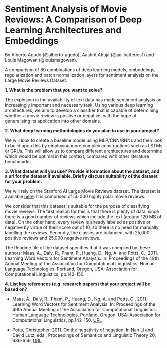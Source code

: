 # Sentiment Analysis of Movie Reviews: A Comparison of Deep Learning Architectures and Embeddings

By Alberto Agudo (@alberto-agudo), Aashrit Ahuja (@aa-batteries1) and Louis Magowan (@louismagowan).

A comparison of 80 combinations of deep learning models, embeddings, regularization and batch normalization layers for sentiment analysis on the Large Movie Reviews Dataset.

**1. What is the problem that you want to solve?** 

The explosion in the availability of text data has made sentiment analysis an increasingly important and necessary task. Using various deep learning architectures, we aim to develop a classifier that is capable of determining whether a movie review is positive or negative, with the hope of generalising its application into other domains.

**2. What deep learning methodologies do you plan to use in your project?** 

We will look to create a baseline model using MLP/CNN/RNNs and then look to build upon this by employing more complex constructions such as LSTMs or GRUs. This will allow us to compare different architectures and determine which would be optimal in this context, compared with other literature benchmarks.

**3. What dataset will you use? Provide information about the dataset, and a url for the dataset if available. Briefly discuss suitability of the dataset for your problem.** 

We will rely on the Stanford AI Large Movie Reviews dataset. The dataset is available [here](https://ai.stanford.edu/~amaas/data/sentiment/). It is comprised of 50,000 highly polar movie reviews.

We consider that this dataset is suitable for the purpose of classifying movie reviews. The first reason for this is that there is plenty of data, since there is a good number of reviews which include the text (around 120 MB of data). On the other hand, every review is already labeled as positive or negative by virtue of their score out of 10, so there is no need for manually labelling the reviews. Secondly, the classes are balanced, with 25,000 positive reviews and 25,000 negative reviews.

The Readme file of the dataset specifies that it was compiled by these authors: Maas, A., Daly, R., Pham, P., Huang, D., Ng, A. and Potts, C., 2011. Learning Word Vectors for Sentiment Analysis. In: Proceedings of the 49th Annual Meeting of the Association for Computational Linguistics: Human Language Technologies. Portland, Oregon, USA: Association for Computational Linguistics, pp.142-150.

**4. List key references (e.g. research papers) that your project will be based on?** 
- Maas, A., Daly, R., Pham, P., Huang, D., Ng, A. and Potts, C., 2011. Learning Word Vectors for Sentiment Analysis. In: Proceedings of the 49th Annual Meeting of the Association for Computational Linguistics: Human Language Technologies. Portland, Oregon, USA: Association for Computational Linguistics, pp.142-150. [URL](https://www.aclweb.org/anthology/P11-1015)

- Potts, Christopher. 2011. On the negativity of negation. In Nan Li and David Lutz, eds., Proceedings of Semantics and Linguistic Theory 20, 636-659. [URL](https://semanticsarchive.net/Archive/2M2NTY0O/potts-salt20-negation.pdf)
